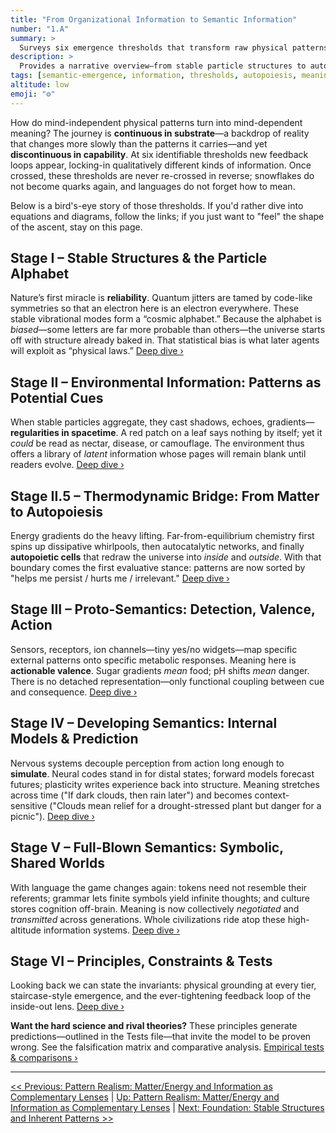 ```yaml
---
title: "From Organizational Information to Semantic Information"
number: "1.A"
summary: >
  Surveys six emergence thresholds that transform raw physical patterns into progressively richer forms of meaning, culminating in shared symbolic language.
description: >
  Provides a narrative overview—from stable particle structures to autopoiesis, proto-semantics, internal models, and finally cultural symbol systems—showing how each stage tightens feedback loops between pattern and interpreter and lays groundwork for later consciousness sections.
tags: [semantic-emergence, information, thresholds, autopoiesis, meaning]
altitude: low
emoji: "⚙️"
---
```


How do mind-independent physical patterns turn into mind-dependent meaning? The journey is **continuous in substrate**—a backdrop of reality that changes more slowly than the patterns it carries—and yet **discontinuous in capability**. At six identifiable thresholds new feedback loops appear, locking-in qualitatively different kinds of information. Once crossed, these thresholds are never re-crossed in reverse; snowflakes do not become quarks again, and languages do not forget how to mean.

Below is a bird's-eye story of those thresholds. If you'd rather dive into equations and diagrams, follow the links; if you just want to "feel" the shape of the ascent, stay on this page.

## Stage I – Stable Structures & the Particle Alphabet

Nature’s first miracle is **reliability**. Quantum jitters are tamed by code-like symmetries so that an electron here is an electron everywhere. These stable vibrational modes form a “cosmic alphabet.” Because the alphabet is *biased*—some letters are far more probable than others—the universe starts off with structure already baked in. That statistical bias is what later agents will exploit as “physical laws.”
[Deep dive ›](1a1-foundation.md)

## Stage II – Environmental Information: Patterns as Potential Cues

When stable particles aggregate, they cast shadows, echoes, gradients—**regularities in spacetime**. A red patch on a leaf says nothing by itself; yet it *could* be read as nectar, disease, or camouflage. The environment thus offers a library of *latent* information whose pages will remain blank until readers evolve.
[Deep dive ›](1a2-environmental-information.md)

## Stage II.5 – Thermodynamic Bridge: From Matter to Autopoiesis

Energy gradients do the heavy lifting. Far-from-equilibrium chemistry first spins up dissipative whirlpools, then autocatalytic networks, and finally **autopoietic cells** that redraw the universe into *inside* and *outside*. With that boundary comes the first evaluative stance: patterns are now sorted by "helps me persist / hurts me / irrelevant."
[Deep dive ›](1a25-thermodynamic-bridge.md)

## Stage III – Proto-Semantics: Detection, Valence, Action

Sensors, receptors, ion channels—tiny yes/no widgets—map specific external patterns onto specific metabolic responses. Meaning here is **actionable valence**. Sugar gradients *mean* food; pH shifts *mean* danger. There is no detached representation—only functional coupling between cue and consequence.
[Deep dive ›](1a3-proto-semantics.md)

## Stage IV – Developing Semantics: Internal Models & Prediction

Nervous systems decouple perception from action long enough to **simulate**. Neural codes stand in for distal states; forward models forecast futures; plasticity writes experience back into structure. Meaning stretches across time ("If dark clouds, then rain later") and becomes context-sensitive ("Clouds mean relief for a drought-stressed plant but danger for a picnic").
[Deep dive ›](1a4-developing-semantics.md)

## Stage V – Full-Blown Semantics: Symbolic, Shared Worlds

With language the game changes again: tokens need not resemble their referents; grammar lets finite symbols yield infinite thoughts; and culture stores cognition off-brain. Meaning is now collectively *negotiated* and *transmitted* across generations. Whole civilizations ride atop these high-altitude information systems.
[Deep dive ›](1a5-full-semantics.md)

## Stage VI – Principles, Constraints & Tests

Looking back we can state the invariants: physical grounding at every tier, staircase-style emergence, and the ever-tightening feedback loop of the inside-out lens.
[Deep dive ›](1a6-core-principles.md)

**Want the hard science and rival theories?** These principles generate predictions—outlined in the Tests file—that invite the model to be proven wrong. See the falsification matrix and comparative analysis.
[Empirical tests & comparisons ›](1a7-tests-comparisons.md)

---
[<< Previous: Pattern Realism: Matter/Energy and Information as Complementary Lenses](../1-pattern-realism.md) | [Up: Pattern Realism: Matter/Energy and Information as Complementary Lenses](../1-pattern-realism.md) | [Next: Foundation: Stable Structures and Inherent Patterns >>](1a1-foundation.md)
